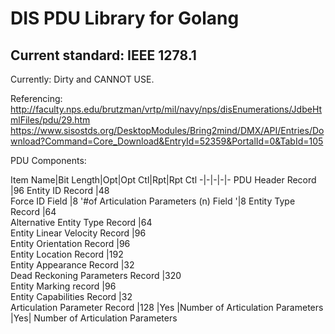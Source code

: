 # DIS PDU Library for Golang

## Current standard: IEEE 1278.1

Currently: Dirty and CANNOT USE.

Referencing: http://faculty.nps.edu/brutzman/vrtp/mil/navy/nps/disEnumerations/JdbeHtmlFiles/pdu/29.htm https://www.sisostds.org/DesktopModules/Bring2mind/DMX/API/Entries/Download?Command=Core_Download&EntryId=52359&PortalId=0&TabId=105


PDU Components:

Item Name|Bit Length|Opt|Opt Ctl|Rpt|Rpt Ctl
-|-|-|-|-
PDU Header Record	|96
Entity ID Record	|48				
Force ID Field	|8
'#of Articulation Parameters (n) Field	'|8
Entity Type Record	|64				
Alternative Entity Type Record	|64				
Entity Linear Velocity Record	|96				
Entity Orientation Record	|96				
Entity Location Record	|192				
Entity Appearance Record	|32				
Dead Reckoning Parameters Record	|320				
Entity Marking record	|96				
Entity Capabilities Record	|32				
Articulation Parameter Record	|128	|Yes	|Number of Articulation Parameters	|Yes|	Number of Articulation Parameters